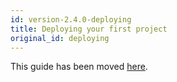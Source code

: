 ```yaml
---
id: version-2.4.0-deploying
title: Deploying your first project
original_id: deploying
---
```


This guide has been moved [here](first).